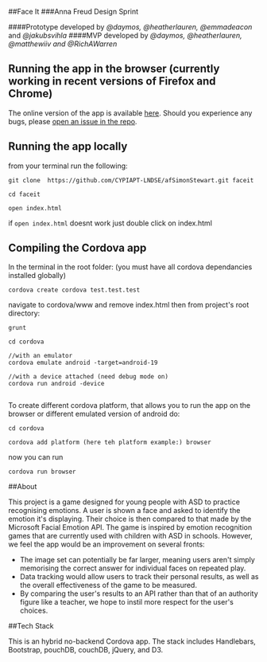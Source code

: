 ##Face It
###Anna Freud Design Sprint

####Prototype developed by *@daymos, @heatherlauren, @emmadeacon* and *@jakubsvihla*
####MVP developed by *@daymos, @heatherlauren, @matthewiiv and @RichAWarren*

## Running the app in the browser (currently working in recent versions of Firefox and Chrome)

The online version of the app is available [here](https://cypiapt-lndse.github.io/Face-It/). Should you experience any bugs, please [open an issue in the repo](https://github.com/CYPIAPT-LNDSE/Face-It/issues).

## Running the app locally

from your terminal run the following:
```
git clone  https://github.com/CYPIAPT-LNDSE/afSimonStewart.git faceit

cd faceit

open index.html

```
if `open index.html` doesnt work just double click on index.html

## Compiling the Cordova app

In the terminal in the root folder: (you must have all cordova dependancies installed globally)
```
cordova create cordova test.test.test
```
navigate to cordova/www and remove index.html
then from project's root directory:
```
grunt

cd cordova

//with an emulator
cordova emulate android -target=android-19

//with a device attached (need debug mode on)
cordova run android -device


```
To create different cordova platform, that allows you to run the app on the browser or different emulated version of android do:
```
cd cordova

cordova add platform (here teh platform example:) browser
```
now you can run
```
cordova run browser
```

##About

This project is a game designed for young people with ASD to practice recognising emotions. A user is shown a face and asked to identify the emotion it's displaying. Their choice is then compared to that made by the Microsoft Facial Emotion API. The game is inspired by emotion recognition games that are currently used with children with ASD in schools. However, we feel the app would be an improvement on several fronts:
* The image set can potentially be far larger, meaning users aren't simply memorising the correct answer for individual faces on repeated play.
* Data tracking would allow users to track their personal results, as well as the overall effectiveness of the game to be measured.
* By comparing the user's results to an API rather than that of an authority figure like a teacher, we hope to instil more respect for the user's choices.

##Tech Stack

This is an hybrid no-backend Cordova app. The stack includes Handlebars, Bootstrap, pouchDB, couchDB, jQuery, and D3.  
